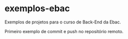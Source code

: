 # exemplos-ebac
Exemplos de projetos para o curso de Back-End da Ebac.

Primeiro exemplo de commit e push no repositório remoto.